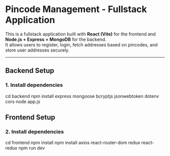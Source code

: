 # Pincode Management - Fullstack Application

This is a fullstack application built with **React (Vite)** for the frontend and **Node.js + Express + MongoDB** for the backend.  
It allows users to register, login, fetch addresses based on pincodes, and store user addresses securely.

---

## Backend Setup

### 1. Install dependencies

cd backend
npm install express mongoose bcryptjs jsonwebtoken dotenv cors
node app.js

## Frontend Setup

### 2. Install dependencies

cd frontend
npm install
npm install axios react-router-dom redux react-redux
npm run dev

